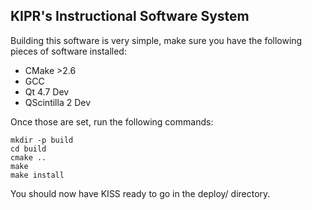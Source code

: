 KIPR's Instructional Software System
-------------------------------------

Building this software is very simple, make sure you have the following pieces of software installed:

* CMake >2.6
* GCC
* Qt 4.7 Dev
* QScintilla 2 Dev

Once those are set, run the following commands:

	mkdir -p build
	cd build
	cmake ..
	make
	make install

You should now have KISS ready to go in the deploy/ directory.
